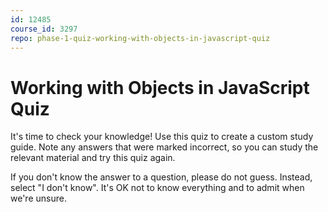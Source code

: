 ```yaml
---
id: 12485
course_id: 3297
repo: phase-1-quiz-working-with-objects-in-javascript-quiz
---
```


# Working with Objects in JavaScript Quiz

It's time to check your knowledge! Use this quiz to create a custom study guide.
Note any answers that were marked incorrect, so you can study the relevant
material and try this quiz again.

If you don't know the answer to a question, please do not guess. Instead, select
"I don't know". It's OK not to know everything and to admit when we're unsure.
